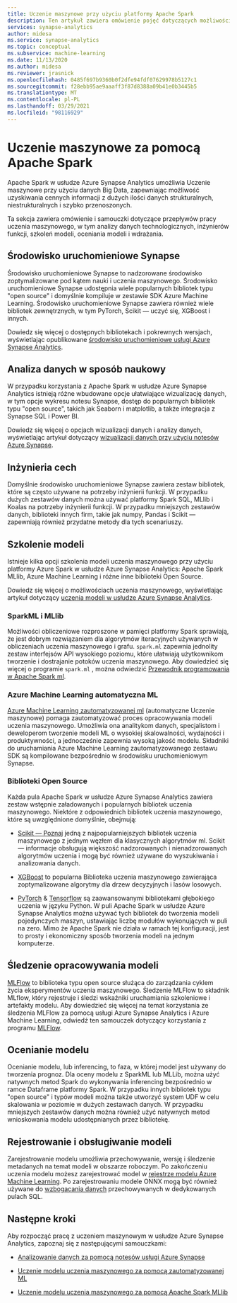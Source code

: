 ```yaml
---
title: Uczenie maszynowe przy użyciu platformy Apache Spark
description: Ten artykuł zawiera omówienie pojęć dotyczących możliwości uczenia maszynowego i analizy danych dostępnych za pomocą Apache Spark w usłudze Azure Synapse Analytics.
services: synapse-analytics
author: midesa
ms.service: synapse-analytics
ms.topic: conceptual
ms.subservice: machine-learning
ms.date: 11/13/2020
ms.author: midesa
ms.reviewer: jrasnick
ms.openlocfilehash: 0485f697b9360b0f2dfe94fdf07629978b5127c1
ms.sourcegitcommit: f28ebb95ae9aaaff3f87d8388a09b41e0b3445b5
ms.translationtype: MT
ms.contentlocale: pl-PL
ms.lasthandoff: 03/29/2021
ms.locfileid: "98116929"
---
```

# <a name="machine-learning-with-apache-spark"></a>Uczenie maszynowe za pomocą Apache Spark

Apache Spark w usłudze Azure Synapse Analytics umożliwia Uczenie maszynowe przy użyciu danych Big Data, zapewniając możliwość uzyskiwania cennych informacji z dużych ilości danych strukturalnych, niestrukturalnych i szybko przenoszonych. 

Ta sekcja zawiera omówienie i samouczki dotyczące przepływów pracy uczenia maszynowego, w tym analizy danych technologicznych, inżynierów funkcji, szkoleń modeli, oceniania modeli i wdrażania.  

## <a name="synapse-runtime"></a>Środowisko uruchomieniowe Synapse 
Środowisko uruchomieniowe Synapse to nadzorowane środowisko zoptymalizowane pod kątem nauki i uczenia maszynowego. Środowisko uruchomieniowe Synapse udostępnia wiele popularnych bibliotek typu "open source" i domyślnie kompiluje w zestawie SDK Azure Machine Learning. Środowisko uruchomieniowe Synapse zawiera również wiele bibliotek zewnętrznych, w tym PyTorch, Scikit — uczyć się, XGBoost i innych.

Dowiedz się więcej o dostępnych bibliotekach i pokrewnych wersjach, wyświetlając opublikowane [środowisko uruchomieniowe usługi Azure Synapse Analytics](../spark/apache-spark-version-support.md).

## <a name="exploratory-data-analysis"></a>Analiza danych w sposób naukowy
W przypadku korzystania z Apache Spark w usłudze Azure Synapse Analytics istnieją różne wbudowane opcje ułatwiające wizualizację danych, w tym opcje wykresu notesu Synapse, dostęp do popularnych bibliotek typu "open source", takich jak Seaborn i matplotlib, a także integracja z Synapse SQL i Power BI.

Dowiedz się więcej o opcjach wizualizacji danych i analizy danych, wyświetlając artykuł dotyczący [wizualizacji danych przy użyciu notesów Azure Synapse](../spark/apache-spark-data-visualization.md).

## <a name="feature-engineering"></a>Inżynieria cech
Domyślnie środowisko uruchomieniowe Synapse zawiera zestaw bibliotek, które są często używane na potrzeby inżynierii funkcji. W przypadku dużych zestawów danych można używać platformy Spark SQL, MLlib i Koalas na potrzeby inżynierii funkcji. W przypadku mniejszych zestawów danych, biblioteki innych firm, takie jak numpy, Pandas i Scikit — zapewniają również przydatne metody dla tych scenariuszy.

## <a name="train-models"></a>Szkolenie modeli
Istnieje kilka opcji szkolenia modeli uczenia maszynowego przy użyciu platformy Azure Spark w usłudze Azure Synapse Analytics: Apache Spark MLlib, Azure Machine Learning i różne inne biblioteki Open Source. 

Dowiedz się więcej o możliwościach uczenia maszynowego, wyświetlając artykuł dotyczący [uczenia modeli w usłudze Azure Synapse Analytics](../spark/apache-spark-machine-learning-training.md).

### <a name="sparkml-and-mllib"></a>SparkML i MLlib
Możliwości obliczeniowe rozproszone w pamięci platformy Spark sprawiają, że jest dobrym rozwiązaniem dla algorytmów iteracyjnych używanych w obliczeniach uczenia maszynowego i grafu. ```spark.ml``` zapewnia jednolity zestaw interfejsów API wysokiego poziomu, które ułatwiają użytkownikom tworzenie i dostrajanie potoków uczenia maszynowego. Aby dowiedzieć się więcej o programie ```spark.ml``` , można odwiedzić [Przewodnik programowania w Apache Spark ml](https://spark.apache.org/docs/1.2.2/ml-guide.html).

### <a name="azure-machine-learning-automated-ml"></a>Azure Machine Learning automatyczna ML
[Azure Machine Learning zautomatyzowanej ml](../../machine-learning/concept-automated-ml.md) (automatyczne Uczenie maszynowe) pomaga zautomatyzować proces opracowywania modeli uczenia maszynowego. Umożliwia ona analitykom danych, specjalistom i deweloperom tworzenie modeli ML o wysokiej skalowalności, wydajności i produktywności, a jednocześnie zapewnia wysoką jakość modelu. Składniki do uruchamiania Azure Machine Learning zautomatyzowanego zestawu SDK są kompilowane bezpośrednio w środowisku uruchomieniowym Synapse.

### <a name="open-source-libraries"></a>Biblioteki Open Source
Każda pula Apache Spark w usłudze Azure Synapse Analytics zawiera zestaw wstępnie załadowanych i popularnych bibliotek uczenia maszynowego.  Niektóre z odpowiednich bibliotek uczenia maszynowego, które są uwzględnione domyślnie, obejmują:

- [Scikit — Poznaj](https://scikit-learn.org/stable/index.html) jedną z najpopularniejszych bibliotek uczenia maszynowego z jednym węzłem dla klasycznych algorytmów ml. Scikit — informacje obsługują większość nadzorowanych i nienadzorowanych algorytmów uczenia i mogą być również używane do wyszukiwania i analizowania danych.
  
- [XGBoost](https://xgboost.readthedocs.io/en/latest/) to popularna Biblioteka uczenia maszynowego zawierająca zoptymalizowane algorytmy dla drzew decyzyjnych i lasów losowych. 
  
- [PyTorch](https://pytorch.org/)  &  [Tensorflow](https://www.tensorflow.org/) są zaawansowanymi bibliotekami głębokiego uczenia w języku Python. W puli Apache Spark w usłudze Azure Synapse Analytics można używać tych bibliotek do tworzenia modeli pojedynczych maszyn, ustawiając liczbę modułów wykonujących w puli na zero. Mimo że Apache Spark nie działa w ramach tej konfiguracji, jest to prosty i ekonomiczny sposób tworzenia modeli na jednym komputerze.

## <a name="track-model-development"></a>Śledzenie opracowywania modeli
[MLFlow](https://www.mlflow.org/) to biblioteka typu open source służąca do zarządzania cyklem życia eksperymentów uczenia maszynowego. Śledzenie MLFlow to składnik MLflow, który rejestruje i śledzi wskaźniki uruchamiania szkoleniowe i artefakty modelu. Aby dowiedzieć się więcej na temat korzystania ze śledzenia MLFlow za pomocą usługi Azure Synapse Analytics i Azure Machine Learning, odwiedź ten samouczek dotyczący korzystania z programu [MLFlow](../../machine-learning/how-to-use-mlflow.md).

## <a name="model-scoring"></a>Ocenianie modelu
Ocenianie modelu, lub inferencing, to faza, w której model jest używany do tworzenia prognoz. Dla oceny modelu z SparkML lub MLLib, można użyć natywnych metod Spark do wykonywania inferencing bezpośrednio w ramce Dataframe platformy Spark. W przypadku innych bibliotek typu "open source" i typów modeli można także utworzyć system UDF w celu skalowania w poziomie w dużych zestawach danych. W przypadku mniejszych zestawów danych można również użyć natywnych metod wnioskowania modelu udostępnianych przez bibliotekę.

## <a name="register-and-serve-models"></a>Rejestrowanie i obsługiwanie modeli
Zarejestrowanie modelu umożliwia przechowywanie, wersję i śledzenie metadanych na temat modeli w obszarze roboczym. Po zakończeniu uczenia modelu możesz zarejestrować model w [rejestrze modelu Azure Machine Learning](../../machine-learning/concept-model-management-and-deployment.md#register-package-and-deploy-models-from-anywhere). Po zarejestrowaniu modele ONNX mogą być również używane do [wzbogacania danych](../machine-learning/tutorial-sql-pool-model-scoring-wizard.md) przechowywanych w dedykowanych pulach SQL.

## <a name="next-steps"></a>Następne kroki
Aby rozpocząć pracę z uczeniem maszynowym w usłudze Azure Synapse Analytics, zapoznaj się z następującymi samouczkami:
- [Analizowanie danych za pomocą notesów usługi Azure Synapse](../spark/apache-spark-data-visualization-tutorial.md)

- [Uczenie modelu uczenia maszynowego za pomocą zautomatyzowanej ML](../spark/apache-spark-azure-machine-learning-tutorial.md)

- [Uczenie modelu uczenia maszynowego za pomocą Apache Spark MLlib](../spark/apache-spark-machine-learning-mllib-notebook.md)
